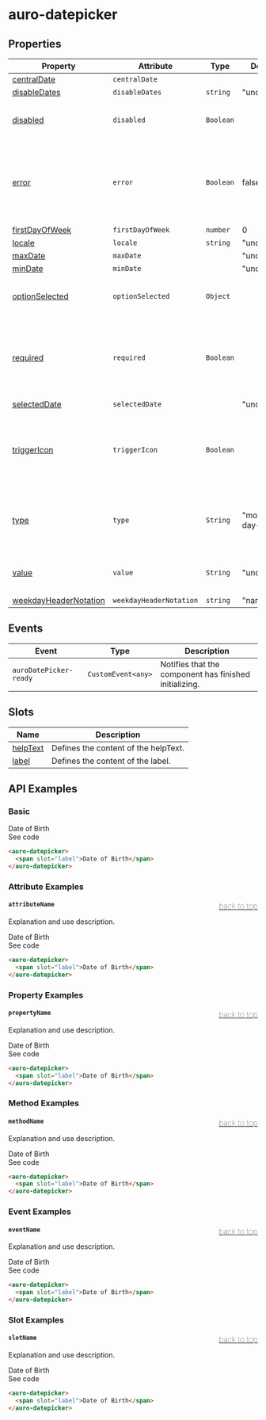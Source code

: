 

# auro-datepicker

## Properties

| Property                | Attribute               | Type      | Default          | Description                                      |
|-------------------------|-------------------------|-----------|------------------|--------------------------------------------------|
| [centralDate](#centralDate)           | `centralDate`           |           |                  |                                                  |
| [disableDates](#disableDates)          | `disableDates`          | `string`  | "undefined"      |                                                  |
| [disabled](#disabled)              | `disabled`              | `Boolean` |                  | If set, disables the datepicker.                 |
| [error](#error)                 | `error`                 | `Boolean` | false            | Sets a persistent error state (e.g. an error state returned from the server). |
| [firstDayOfWeek](#firstDayOfWeek)        | `firstDayOfWeek`        | `number`  | 0                |                                                  |
| [locale](#locale)                | `locale`                | `string`  | "undefined"      |                                                  |
| [maxDate](#maxDate)               | `maxDate`               |           | "undefined"      |                                                  |
| [minDate](#minDate)               | `minDate`               |           | "undefined"      |                                                  |
| [optionSelected](#optionSelected)        | `optionSelected`        | `Object`  |                  | Specifies the current selected option.           |
| [required](#required)              | `required`              | `Boolean` |                  | Populates the `required` attribute on the input. Used for client-side validation. |
| [selectedDate](#selectedDate)          | `selectedDate`          |           | "undefined"      |                                                  |
| [triggerIcon](#triggerIcon)           | `triggerIcon`           | `Boolean` |                  | If set, the `icon` attribute will be applied to the trigger `auro-input` element. |
| [type](#type)                  | `type`                  | `String`  | "month-day-year" | Applies the defined value as the type attribute on auro-input. |
| [value](#value)                 | `value`                 | `String`  | "undefined"      | Value selected for the date picker.              |
| [weekdayHeaderNotation](#weekdayHeaderNotation) | `weekdayHeaderNotation` | `string`  | "narrow"         |                                                  |

## Events

| Event                  | Type               | Description                                      |
|------------------------|--------------------|--------------------------------------------------|
| `auroDatePicker-ready` | `CustomEvent<any>` | Notifies that the component has finished initializing. |

## Slots

| Name       | Description                          |
|------------|--------------------------------------|
| [helpText](#helpText) | Defines the content of the helpText. |
| [label](#label)    | Defines the content of the label.    |

## API Examples

### Basic

<div class="twoColDemoRow">
  <div>
    <div class="exampleWrapper">
      <auro-datepicker>
        <span slot="label">Date of Birth</span>
      </auro-datepicker>
    </div>
<auro-accordion lowProfile justifyRight>
  <span slot="trigger">See code</span>

```html
<auro-datepicker>
  <span slot="label">Date of Birth</span>
</auro-datepicker>
```

</auro-accordion>

### Attribute Examples

#### <a name="attributeName"></a>`attributeName`<a href="#auro-datepicker" style="float: right; font-size: 1rem; font-weight: 100;">back to top</a>
Explanation and use description.

<div class="exampleWrapper">
  <auro-datepicker>
    <span slot="label">Date of Birth</span>
  </auro-datepicker>
</div>
<auro-accordion lowProfile justifyRight>
  <span slot="trigger">See code</span>

```html
<auro-datepicker>
  <span slot="label">Date of Birth</span>
</auro-datepicker>
```

</auro-accordion>

### Property Examples

#### <a name="propertyName"></a>`propertyName`<a href="#auro-datepicker" style="float: right; font-size: 1rem; font-weight: 100;">back to top</a>
Explanation and use description.

<div class="exampleWrapper">
  <auro-datepicker>
    <span slot="label">Date of Birth</span>
  </auro-datepicker>
</div>
<auro-accordion lowProfile justifyRight>
  <span slot="trigger">See code</span>

```html
<auro-datepicker>
  <span slot="label">Date of Birth</span>
</auro-datepicker>
```

</auro-accordion>

### Method Examples

#### <a name="methodName"></a>`methodName`<a href="#auro-datepicker" style="float: right; font-size: 1rem; font-weight: 100;">back to top</a>
Explanation and use description.

<div class="exampleWrapper">
  <auro-datepicker>
    <span slot="label">Date of Birth</span>
  </auro-datepicker>
</div>
<auro-accordion lowProfile justifyRight>
  <span slot="trigger">See code</span>

```html
<auro-datepicker>
  <span slot="label">Date of Birth</span>
</auro-datepicker>
```

</auro-accordion>

### Event Examples

#### <a name="eventName"></a>`eventName`<a href="#auro-datepicker" style="float: right; font-size: 1rem; font-weight: 100;">back to top</a>
Explanation and use description.

<div class="exampleWrapper">
  <auro-datepicker>
    <span slot="label">Date of Birth</span>
  </auro-datepicker>
</div>
<auro-accordion lowProfile justifyRight>
  <span slot="trigger">See code</span>

```html
<auro-datepicker>
  <span slot="label">Date of Birth</span>
</auro-datepicker>
```

</auro-accordion>

### Slot Examples

#### <a name="slotName"></a>`slotName`<a href="#auro-datepicker" style="float: right; font-size: 1rem; font-weight: 100;">back to top</a>
Explanation and use description.

<div class="exampleWrapper">
  <auro-datepicker>
    <span slot="label">Date of Birth</span>
  </auro-datepicker>
</div>
<auro-accordion lowProfile justifyRight>
  <span slot="trigger">See code</span>

```html
<auro-datepicker>
  <span slot="label">Date of Birth</span>
</auro-datepicker>
```

</auro-accordion>
